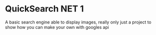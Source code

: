 # QuickSearch NET 1

A basic search engine able to display images, really only just a project to show how you can make your own with googles api
